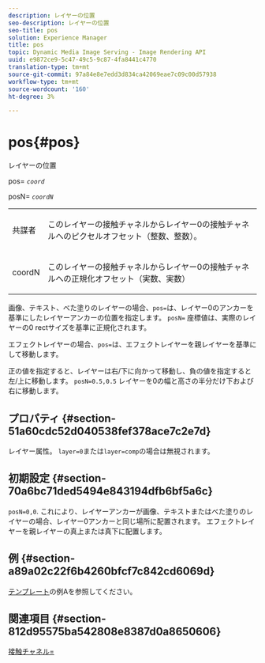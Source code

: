```yaml
---
description: レイヤーの位置
seo-description: レイヤーの位置
seo-title: pos
solution: Experience Manager
title: pos
topic: Dynamic Media Image Serving - Image Rendering API
uuid: e9872ce9-5c47-49c5-9c87-4fa8441c4770
translation-type: tm+mt
source-git-commit: 97a84e8e7edd3d834ca42069eae7c09c00d57938
workflow-type: tm+mt
source-wordcount: '160'
ht-degree: 3%

---
```



# pos{#pos}

レイヤーの位置

pos= *`coord`*

posN= *`coordN`*

<table id="simpletable_754F76EE00BF4129B07502647FF172B7"> 
 <tr class="strow"> 
  <td class="stentry"> <p><span class="varname"> 共謀者</span> </p> </td> 
  <td class="stentry"> <p>このレイヤーの接触チャネルからレイヤー0の接触チャネルへのピクセルオフセット（整数、整数）。 </p></td> 
 </tr> 
 <tr class="strow"> 
  <td class="stentry"> <p><span class="varname"> coordN</span> </p></td> 
  <td class="stentry"> <p>このレイヤーの接触チャネルからレイヤー0の接触チャネルへの正規化オフセット（実数、実数） </p></td> 
 </tr> 
</table>

画像、テキスト、べた塗りのレイヤーの場合、`pos=`は、レイヤー0のアンカーを基準にしたレイヤーアンカーの位置を指定します。 `posN=` 座標値は、実際のレイヤーの0 rectサイズを基準に正規化されます。

エフェクトレイヤーの場合、`pos=`は、エフェクトレイヤーを親レイヤーを基準にして移動します。

正の値を指定すると、レイヤーは右/下に向かって移動し、負の値を指定すると左/上に移動します。 `posN=0.5,0.5` レイヤーを0の幅と高さの半分だけ下および右に移動します。

## プロパティ {#section-51a60cdc52d040538fef378ace7c2e7d}

レイヤー属性。 `layer=0`または`layer=comp`の場合は無視されます。

## 初期設定 {#section-70a6bc71ded5494e843194dfb6bf5a6c}

`posN=0,0`. これにより、レイヤーアンカーが画像、テキストまたはべた塗りのレイヤーの場合、レイヤー0アンカーと同じ場所に配置されます。 エフェクトレイヤーを親レイヤーの真上または真下に配置します。

## 例 {#section-a89a02c22f6b4260bfcf7c842cd6069d}

[テンプレート](../../../../../is-api/http-ref/image-serving-api-ref/c-http-protocol-reference/c-templates/c-templates.md#concept-3cd2d2adae0e41b2979b9640244d4d3e)の例Aを参照してください。

## 関連項目 {#section-812d95575ba542808e8387d0a8650606}

[接触チャネル=](../../../../../is-api/http-ref/image-serving-api-ref/c-http-protocol-reference/c-command-reference/r-origin.md#reference-e11c7ac06e2240cc884c3fec98f05138)
